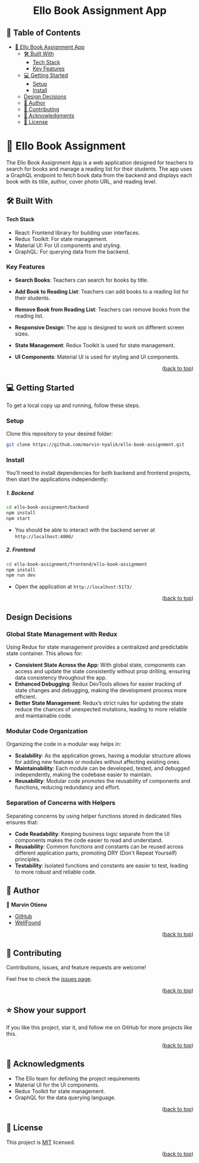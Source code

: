 <a name="readme-top"></a>

<div align="center">
<br/>

# Ello Book Assignment App

</div>
<!-- TABLE OF CONTENTS -->

## 📗 Table of Contents

- [📖 Ello Book Assignment App ](#-ello-book-assignment-app-)
  - [🛠 Built With ](#built-with)
    - [Tech Stack ](#tech-stack-)
    - [Key Features ](#key-features-)
  - [💻 Getting Started ](#-getting-started-)
    - [Setup](#setup)
    - [Install](#install)
  - [Design Decisions ](#-design-decisions-)
  - [👥 Author ](#-author-)
  - [🤝 Contributing ](#-contributing-)
  - [🙏 Acknowledgments ](#-acknowledgments-)
  - [📝 License ](#-license-)

<!-- PROJECT DESCRIPTION -->

# 📖 Ello Book Assignment <a name="ello-book-assignment-app"></a>

The Ello Book Assignment App is a web application designed for teachers to search for books and manage a reading list for their students. The app uses a GraphQL endpoint to fetch book data from the backend and displays each book with its title, author, cover photo URL, and reading level.

## 🛠 Built With <a name="built-with"></a>

#### Tech Stack <a name="tech-stack"></a>

- React: Frontend library for building user interfaces.
- Redux Toolkit: For state management.
- Material UI: For UI components and styling.
- GraphQL: For querying data from the backend.

<!-- Features -->

### Key Features <a name="key-features"></a>

- **Search Books**: Teachers can search for books by title.

- **Add Book to Reading List**: Teachers can add books to a reading list for their students.
- **Remove Book from Reading List**: Teachers can remove books from the reading list.
- **Responsive Design**: The app is designed to work on different screen sizes.
- **State Management**: Redux Toolkit is used for state management.
- **UI Components**: Material UI is used for styling and UI components.

<p align="right">(<a href="#readme-top">back to top</a>)</p>


<!-- GETTING STARTED -->

## 💻 Getting Started <a name="getting-started"></a>

To get a local copy up and running, follow these steps.

### Setup

Clone this repository to your desired folder:

```bash
git clone https://github.com/marvin-nyalik/ello-book-assignment.git
```

### Install

You'll need to install dependencies for both backend and frontend projects, then start the applications independently:

##### 1. Backend
```bash
cd ello-book-assignment/backend
npm install
npm start
```
- You should be able to interact with the backend server at `http://localhost:4000/`

##### 2. Frontend
```bash
cd ello-book-assignment/frontend/ello-book-assignment
npm install
npm run dev
```
- Open the application at `http://localhost:5173/`

<p align="right">(<a href="#readme-top">back to top</a>)</p>

## Design Decisions <a name="design-decisions"></a>

### Global State Management with Redux

Using Redux for state management provides a centralized and predictable state container. This allows for:

- **Consistent State Across the App**: With global state, components can access and update the state consistently without prop drilling, ensuring data consistency throughout the app.
- **Enhanced Debugging**: Redux DevTools allows for easier tracking of state changes and debugging, making the development process more efficient.
- **Better State Management**: Redux’s strict rules for updating the state reduce the chances of unexpected mutations, leading to more reliable and maintainable code.

### Modular Code Organization

Organizing the code in a modular way helps in:

- **Scalability**: As the application grows, having a modular structure allows for adding new features or modules without affecting existing ones.
- **Maintainability**: Each module can be developed, tested, and debugged independently, making the codebase easier to maintain.
- **Reusability**: Modular code promotes the reusability of components and functions, reducing redundancy and effort.

### Separation of Concerns with Helpers

Separating concerns by using helper functions stored in dedicated files ensures that:

- **Code Readability**: Keeping business logic separate from the UI components makes the code easier to read and understand.
- **Reusability**: Common functions and constants can be reused across different application parts, promoting DRY (Don't Repeat Yourself) principles.
- **Testability**: Isolated functions and constants are easier to test, leading to more robust and reliable code.

## 👥 Author <a name="author"></a>

👤 **Marvin Otieno**

- [GitHub](https://github.com/marvin-nyalik)
- [WellFound](https://wellfound.com/u/marvin-otieno)

<p align="right">(<a href="#readme-top">back to top</a>)</p>

<!-- CONTRIBUTING -->

## 🤝 Contributing <a name="contributing"></a>

Contributions, issues, and feature requests are welcome!

Feel free to check the [issues page](https://github.com/marvin-nyalik/ello-book-assignment/issues).

<p align="right">(<a href="#readme-top">back to top</a>)</p>

<!-- SUPPORT -->

## ⭐️ Show your support <a name="support"></a>

If you like this project, star it, and follow me on GitHub for more projects like this.

<p align="right">(<a href="#readme-top">back to top</a>)</p>

<!-- ACKNOWLEDGEMENTS -->

## 🙏 Acknowledgments <a name="acknowledgments"></a>
- The Ello team for defining the project requirements
- Material UI for the UI components.
- Redux Toolkit for state management.
- GraphQL for the data querying language.

<p align="right">(<a href="#readme-top">back to top</a>)</p>

<!-- LICENSE -->

## 📝 License <a name="license"></a>

This project is [MIT](./LICENSE) licensed.

<p align="right">(<a href="#readme-top">back to top</a>)</p>
